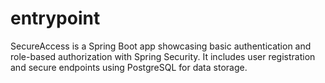 # entrypoint
SecureAccess is a Spring Boot app showcasing basic authentication and role-based authorization with Spring Security. It includes user registration and secure endpoints using PostgreSQL for data storage.
